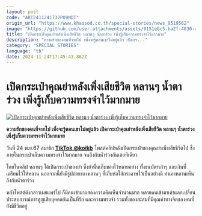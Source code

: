 ```yaml
---
layout: post
code: "ART2411241737PO9NDT"
origin_url: "https://www.khaosod.co.th/special-stories/news_9519562"
image: "https://github.com/user-attachments/assets/9151e6c5-ba2f-4030-a913-f90b8d86ffe7"
title: "เปิดกระเป๋าคุณย่าหลังเพิ่งเสียชีวิต หลานๆ น้ำตาร่วง เพิ่งรู้เก็บความทรงจำไว้มากมาย"
description: "ความรักของคนที่จากไป เพิ่งจะรู้ตอนเขาไม่อยู่แล้ว เปิดกร..."
category: "SPECIAL_STORIES"
language: "th"
date: 2024-11-24T17:45:43.862Z
---
```


# เปิดกระเป๋าคุณย่าหลังเพิ่งเสียชีวิต หลานๆ น้ำตาร่วง เพิ่งรู้เก็บความทรงจำไว้มากมาย

[![เปิดกระเป๋าคุณย่าหลังเพิ่งเสียชีวิต หลานๆ น้ำตาร่วง เพิ่งรู้เก็บความทรงจำไว้มากมาย](https://www.khaosod.co.th/wpapp/uploads/2024/11/yaya.jpg "เปิดกระเป๋าคุณย่าหลังเพิ่งเสียชีวิต หลานๆ น้ำตาร่วง เพิ่งรู้เก็บความทรงจำไว้มากมาย")](https://www.khaosod.co.th/wpapp/uploads/2024/11/yaya.jpg)

**ความรักของคนที่จากไป เพิ่งจะรู้ตอนเขาไม่อยู่แล้ว เปิดกระเป๋าคุณย่าหลังเพิ่งเสียชีวิต หลานๆ น้ำตาร่วง เพิ่งรู้เก็บความทรงจำไว้มากมาย**

วันที่ 24 พ.ย.67 สมาชิก **[TikTok @koikb](https://www.tiktok.com/@koikb/video/7440186865635855623)** โพสต์คลิปหลังเปิดกระเป๋าของคุณย่าเพิ่งเสียชีวิตไป ซึ่งภายในกระเป๋าเก็บความทรงจำไว้มากมาย จนถึงกับน้ำร่วงกันเลยทีเดียว

โดยในคลิป หลานๆ ได้เปิดกระเป๋าของย่า ซึ่งย่านั้นเก็บของไว้หลายอย่าง ทั้งธนบัตรเก่าๆ และเงินที่เตรียมไว้ให้หลาน นอกจากนี้ยังมีรูปถ่ายของหลานๆ ที่เก็บห่อใส่กระดาษไว้เป็นอย่างดี ทำเอาหลานเห็นถึงกับน้ำตาร่วง

หลังโพสต์ดังกล่าวเผยแพร่ไป ก็มีคนเข้ามาแสดงความคิดเห็นจำนวนมาก หลายคนเข้ามาเล่าแลกเปลี่ยนประสบการณ์การสูญเสียบุคคลอันเป็นที่รัก และความทรงจำ รวมทั้งของสะสมที่มีคุณค่าทางจิตของคนที่ยังมีชีวิตอยู่

